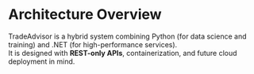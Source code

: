 # Architecture Overview

TradeAdvisor is a hybrid system combining Python (for data science and training) and .NET (for high-performance services).  
It is designed with **REST-only APIs**, containerization, and future cloud deployment in mind.
